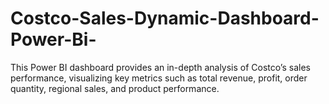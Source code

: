 # Costco-Sales-Dynamic-Dashboard-Power-Bi-
This Power BI dashboard provides an in-depth analysis of Costco’s sales performance, visualizing key metrics such as total revenue, profit, order quantity, regional sales, and product performance.  
